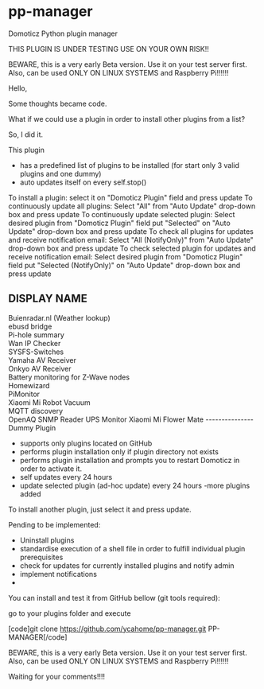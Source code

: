 # pp-manager
Domoticz Python plugin manager

THIS PLUGIN IS UNDER TESTING USE ON YOUR OWN RISK!!

BEWARE, this is a very early Beta version. Use it on your test server first.
 Also, can be used ONLY ON LINUX SYSTEMS and Raspberry Pi!!!!!!


Hello,

Some thoughts became code.

What if we could use a plugin in order to install other plugins from a list?

So, I did it.

This plugin 
- has a predefined list of plugins to be installed (for start only 3 valid plugins and one dummy)
- auto updates itself on every self.stop()

To install a plugin: select it on "Domoticz Plugin" field and press update
To continuously update all plugins: Select "All" from "Auto Update" drop-down box and press update
To continuously update selected plugin: Select desired plugin from "Domoticz Plugin" field put "Selected" on "Auto Update" drop-down box and press update
To check all plugins for updates and receive notification email: Select "All (NotifyOnly)" from "Auto Update" drop-down box and press update
To check selected plugin for updates and receive notification email: Select desired plugin from "Domoticz Plugin" field put "Selected (NotifyOnly)" on "Auto Update" drop-down box and press update



DISPLAY NAME                                     
---------------------------------------------
Buienradar.nl (Weather lookup)               
ebusd bridge                                            
Pi-hole summary                                        
Wan IP Checker                                           
SYSFS-Switches                                           
Yamaha AV Receiver                                   
Onkyo AV Receiver                                      
Battery monitoring for Z-Wave nodes           
Homewizard                                               
PiMonitor                                                   
Xiaomi Mi Robot Vacuum                        
MQTT discovery                                     
OpenAQ
SNMP Reader
UPS Monitor
Xiaomi Mi Flower Mate
---------------Dummy Plugin


- supports only plugins located on GitHub
- performs plugin installation only if plugin directory not exists
- performs plugin installation and prompts you to restart Domoticz in order to activate it.
- self updates every 24 hours
- update selected plugin (ad-hoc update) every 24 hours
 -more plugins added

To install another plugin, just select it and press update.


Pending to be implemented:
 - Uninstall plugins
 - standardise execution of a shell file in order to fulfill individual plugin prerequisites
 - check for updates for currently installed plugins and notify admin
 - implement notifications 
 - 



You can install and test it from GitHub bellow (git tools required):

go to your plugins folder
and execute 

[code]git clone https://github.com/ycahome/pp-manager.git PP-MANAGER[/code]




BEWARE, this is a very early Beta version. Use it on your test server first.
Also, can be used ONLY ON LINUX SYSTEMS and Raspberry Pi!!!!!!


Waiting for your comments!!!!
